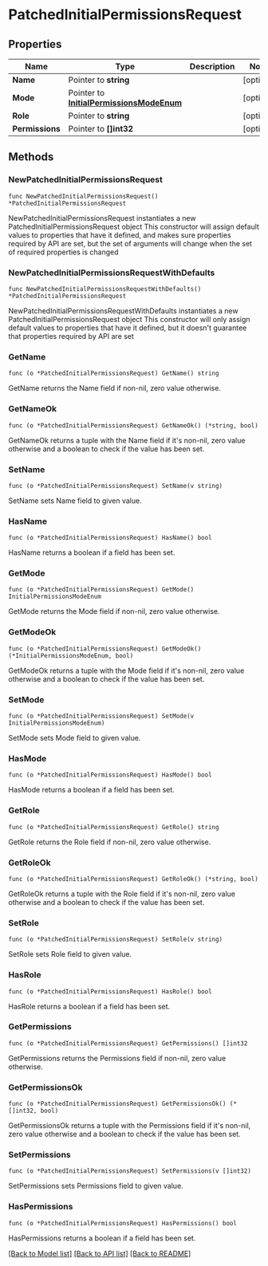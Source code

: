 # PatchedInitialPermissionsRequest

## Properties

Name | Type | Description | Notes
------------ | ------------- | ------------- | -------------
**Name** | Pointer to **string** |  | [optional] 
**Mode** | Pointer to [**InitialPermissionsModeEnum**](InitialPermissionsModeEnum.md) |  | [optional] 
**Role** | Pointer to **string** |  | [optional] 
**Permissions** | Pointer to **[]int32** |  | [optional] 

## Methods

### NewPatchedInitialPermissionsRequest

`func NewPatchedInitialPermissionsRequest() *PatchedInitialPermissionsRequest`

NewPatchedInitialPermissionsRequest instantiates a new PatchedInitialPermissionsRequest object
This constructor will assign default values to properties that have it defined,
and makes sure properties required by API are set, but the set of arguments
will change when the set of required properties is changed

### NewPatchedInitialPermissionsRequestWithDefaults

`func NewPatchedInitialPermissionsRequestWithDefaults() *PatchedInitialPermissionsRequest`

NewPatchedInitialPermissionsRequestWithDefaults instantiates a new PatchedInitialPermissionsRequest object
This constructor will only assign default values to properties that have it defined,
but it doesn't guarantee that properties required by API are set

### GetName

`func (o *PatchedInitialPermissionsRequest) GetName() string`

GetName returns the Name field if non-nil, zero value otherwise.

### GetNameOk

`func (o *PatchedInitialPermissionsRequest) GetNameOk() (*string, bool)`

GetNameOk returns a tuple with the Name field if it's non-nil, zero value otherwise
and a boolean to check if the value has been set.

### SetName

`func (o *PatchedInitialPermissionsRequest) SetName(v string)`

SetName sets Name field to given value.

### HasName

`func (o *PatchedInitialPermissionsRequest) HasName() bool`

HasName returns a boolean if a field has been set.

### GetMode

`func (o *PatchedInitialPermissionsRequest) GetMode() InitialPermissionsModeEnum`

GetMode returns the Mode field if non-nil, zero value otherwise.

### GetModeOk

`func (o *PatchedInitialPermissionsRequest) GetModeOk() (*InitialPermissionsModeEnum, bool)`

GetModeOk returns a tuple with the Mode field if it's non-nil, zero value otherwise
and a boolean to check if the value has been set.

### SetMode

`func (o *PatchedInitialPermissionsRequest) SetMode(v InitialPermissionsModeEnum)`

SetMode sets Mode field to given value.

### HasMode

`func (o *PatchedInitialPermissionsRequest) HasMode() bool`

HasMode returns a boolean if a field has been set.

### GetRole

`func (o *PatchedInitialPermissionsRequest) GetRole() string`

GetRole returns the Role field if non-nil, zero value otherwise.

### GetRoleOk

`func (o *PatchedInitialPermissionsRequest) GetRoleOk() (*string, bool)`

GetRoleOk returns a tuple with the Role field if it's non-nil, zero value otherwise
and a boolean to check if the value has been set.

### SetRole

`func (o *PatchedInitialPermissionsRequest) SetRole(v string)`

SetRole sets Role field to given value.

### HasRole

`func (o *PatchedInitialPermissionsRequest) HasRole() bool`

HasRole returns a boolean if a field has been set.

### GetPermissions

`func (o *PatchedInitialPermissionsRequest) GetPermissions() []int32`

GetPermissions returns the Permissions field if non-nil, zero value otherwise.

### GetPermissionsOk

`func (o *PatchedInitialPermissionsRequest) GetPermissionsOk() (*[]int32, bool)`

GetPermissionsOk returns a tuple with the Permissions field if it's non-nil, zero value otherwise
and a boolean to check if the value has been set.

### SetPermissions

`func (o *PatchedInitialPermissionsRequest) SetPermissions(v []int32)`

SetPermissions sets Permissions field to given value.

### HasPermissions

`func (o *PatchedInitialPermissionsRequest) HasPermissions() bool`

HasPermissions returns a boolean if a field has been set.


[[Back to Model list]](../README.md#documentation-for-models) [[Back to API list]](../README.md#documentation-for-api-endpoints) [[Back to README]](../README.md)


